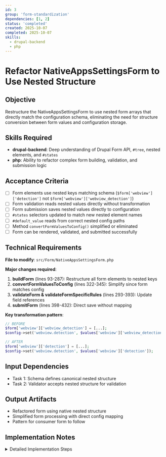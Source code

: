 ```yaml
---
id: 3
group: 'form-standardization'
dependencies: [1, 2]
status: 'completed'
created: 2025-10-07
completed: 2025-10-07
skills:
  - drupal-backend
  - php
---
```


# Refactor NativeAppsSettingsForm to Use Nested Structure

## Objective

Restructure the NativeAppsSettingsForm to use nested form arrays that directly match the configuration schema, eliminating the need for structure conversion between form values and configuration storage.

## Skills Required

- **drupal-backend**: Deep understanding of Drupal Form API, `#tree`, nested elements, and `#states`
- **php**: Ability to refactor complex form building, validation, and submission logic

## Acceptance Criteria

- [ ] Form elements use nested keys matching schema (`$form['webview']['detection']` not `$form['webview']['webview_detection']`)
- [ ] Form validation reads nested values directly without transformation
- [ ] Form submission saves nested values directly to configuration
- [ ] `#states` selectors updated to match new nested element names
- [ ] `#default_value` reads from correct nested config paths
- [ ] Method `convertFormValuesToConfig()` simplified or eliminated
- [ ] Form can be rendered, validated, and submitted successfully

## Technical Requirements

**File to modify**: `src/Form/NativeAppsSettingsForm.php`

**Major changes required**:

1. **buildForm** (lines 93-287): Restructure all form elements to nested keys
2. **convertFormValuesToConfig** (lines 322-345): Simplify since form matches config
3. **validateForm & validateFormSpecificRules** (lines 293-393): Update field references
4. **submitForm** (lines 398-432): Direct save without mapping

**Key transformation pattern**:

```php
// BEFORE
$form['webview']['webview_detection'] = [...];
$config->set('webview.detection', $values['webview']['webview_detection']);

// AFTER
$form['webview']['detection'] = [...];
$config->set('webview.detection', $values['webview']['detection']);
```

## Input Dependencies

- Task 1: Schema defines canonical nested structure
- Task 2: Validator accepts nested structure for validation

## Output Artifacts

- Refactored form using native nested structure
- Simplified form processing with direct config mapping
- Pattern for consumer form to follow

## Implementation Notes

<details>
<summary>Detailed Implementation Steps</summary>

### Phase 1: Update Form Element Structure (buildForm)

1. **WebView elements** (lines 121-181):

   ```php
   // BEFORE
   $form['webview']['webview_detection'] = [
     '#type' => 'radios',
     '#default_value' => $config->get('webview.detection'),
   ];

   // AFTER
   $form['webview']['detection'] = [
     '#type' => 'radios',
     '#default_value' => $config->get('webview.detection'),
   ];
   ```

   - Update: `webview_detection` → `detection`
   - Update: `webview_custom_message` → `custom_message`
   - Update: `webview_whitelist` → under `advanced['whitelist']`
   - Update: `webview_patterns` → under `advanced['patterns']`

2. **Update #states selectors** (line 142):

   ```php
   // BEFORE
   ':input[name="webview[webview_detection]"]' => ['!value' => 'off'],

   // AFTER
   ':input[name="webview[detection]"]' => ['!value' => 'off'],
   ```

3. **Redirect URI elements** (lines 191-222):

   ```php
   // BEFORE
   $form['redirect_uri']['allow_custom_uri_schemes'] = [...]

   // AFTER
   $form['allow']['custom_uri_schemes'] = [...]
   ```

   - Move to `$form['allow']['custom_uri_schemes']`
   - Move to `$form['allow']['loopback_redirects']`
   - Keep `require_exact_redirect_match` at top level per schema

4. **PKCE elements** (lines 242-266):

   ```php
   // BEFORE
   $form['pkce']['enhanced_pkce_for_native'] = [...]
   $form['pkce']['enforce_method'] = [...]

   // AFTER
   $form['native']['enhanced_pkce'] = [...]
   $form['native']['enforce'] = [...]
   ```

   - Note: Group name changes from `pkce` to `native` to match schema

### Phase 2: Simplify convertFormValuesToConfig (lines 322-345)

Since form structure now matches config structure, this method becomes trivial:

```php
protected function convertFormValuesToConfig(array $values): array {
  // Form structure now matches config structure - minimal transformation needed
  return [
    'enforce_native_security' => $values['security']['enforce_native_security'] ?? FALSE,
    'webview' => $values['webview'] ?? [],
    'require_exact_redirect_match' => $values['redirect_uri']['require_exact_redirect_match'] ?? TRUE,
    'allow' => $values['allow'] ?? [],
    'native' => $values['native'] ?? [],
  ];
}
```

### Phase 3: Update Validation (lines 293-393)

1. **validateForm method** (lines 293-311):
   - Values already in nested structure, pass directly to validator
   - Remove any structure mapping

2. **validateFormSpecificRules method** (lines 355-393):

   ```php
   // BEFORE
   if (empty($values['pkce']['enforce_method'])) {

   // AFTER
   if (empty($values['native']['enforce'])) {
   ```

   - Update all field references to match new nested structure
   - Update: `pkce][enforce_method` → `native][enforce`
   - Update: `pkce][enhanced_pkce_for_native` → `native][enhanced_pkce`

### Phase 4: Update Submission (lines 398-432)

Direct mapping since form values match config structure:

```php
// BEFORE
$config->set('webview.detection', $values['webview']['webview_detection']);

// AFTER
$config->set('webview.detection', $values['webview']['detection']);
```

Apply this pattern to all config saves:

- `$config->set('webview.detection', $values['webview']['detection'])`
- `$config->set('webview.custom_message', $values['webview']['custom_message'])`
- `$config->set('allow.custom_uri_schemes', $values['allow']['custom_uri_schemes'])`
- `$config->set('allow.loopback_redirects', $values['allow']['loopback_redirects'])`
- `$config->set('native.enhanced_pkce', $values['native']['enhanced_pkce'])`
- `$config->set('native.enforce', $values['native']['enforce'])`

### Phase 5: Test Form Operations

```bash
# Clear cache after changes
vendor/bin/drush cache:rebuild

# Manual testing:
# 1. Navigate to /admin/config/services/simple-oauth/native-apps
# 2. Verify form renders without errors
# 3. Change settings and save
# 4. Verify configuration saves correctly
# 5. Reload form and verify default values load correctly
```

### Phase 6: Verify No Errors

```bash
vendor/bin/phpstan analyse src/Form/NativeAppsSettingsForm.php
vendor/bin/drush watchdog:show --severity=Error
```

</details>
